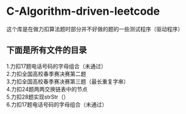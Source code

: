 # C-Algorithm-driven-leetcode  
这个库是在做力扣算法题时部分并不好做的题的一些测试程序（驱动程序）  
## 下面是所有文件的目录  
1.力扣17题电话号码的字母组合（未通过）  
2.力扣全国高校春季赛决赛第二题  
3.力扣全国高校春季赛决赛第三题（最长重复字串）  
4.力扣24题两两交换链表中的节点  
5.力扣28题实现strStr（）  
6.力扣17题电话号码的字母组合（未通过）



